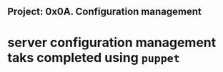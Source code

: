 ## Project: 0x0A. Configuration management

# server configuration management taks completed using `puppet`